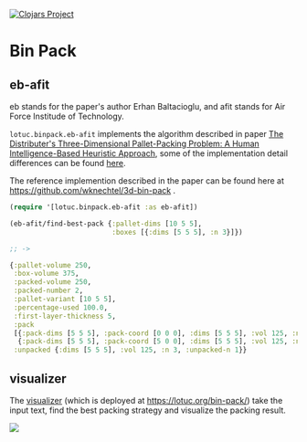 [![Clojars Project](https://img.shields.io/clojars/v/org.lotuc/bin-pack.svg)](https://clojars.org/org.lotuc/bin-pack)

# Bin Pack

## eb-afit

eb stands for the paper's author Erhan Baltacioglu, and afit stands for Air
Force Institude of Technology.

`lotuc.binpack.eb-afit` implements the algorithm described in paper
[The Distributer's Three-Dimensional Pallet-Packing Problem: A Human Intelligence-Based Heuristic Approach](https://scholar.afit.edu/etd/4563/),
some of the implementation detail differences can be found
[here](./doc/eb-afit-explain.md).

The reference implemention described in the paper can be found here at
https://github.com/wknechtel/3d-bin-pack .

```clojure
(require '[lotuc.binpack.eb-afit :as eb-afit])

(eb-afit/find-best-pack {:pallet-dims [10 5 5],
                         :boxes [{:dims [5 5 5], :n 3}]})

;; ->

{:pallet-volume 250,
 :box-volume 375,
 :packed-volume 250,
 :packed-number 2,
 :pallet-variant [10 5 5],
 :percentage-used 100.0,
 :first-layer-thickness 5,
 :pack
 [{:pack-dims [5 5 5], :pack-coord [0 0 0], :dims [5 5 5], :vol 125, :n 3}
  {:pack-dims [5 5 5], :pack-coord [5 0 0], :dims [5 5 5], :vol 125, :n 3}],
 :unpacked {:dims [5 5 5], :vol 125, :n 3, :unpacked-n 1}}
```

## visualizer

The [visualizer](https://github.com/lotuc/bin-pack-visualizer) (which is
deployed at https://lotuc.org/bin-pack/) take the input text, find the best
packing strategy and visualize the packing result.

![](./doc/resources/eb-afit-find-best-dpp06.gif)
